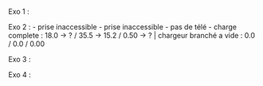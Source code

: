 Exo 1 :

Exo 2 :
    - prise inaccessible
    - prise inaccessible
    - pas de télé
    - charge complete : 18.0 -> ? / 35.5 -> 15.2 / 0.50 -> ? | chargeur branché a vide : 0.0 / 0.0 / 0.00

Exo 3 :

Exo 4 :